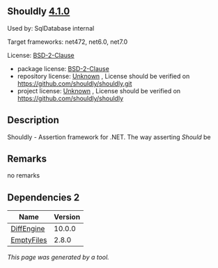 Shouldly [4.1.0](https://www.nuget.org/packages/Shouldly/4.1.0)
--------------------

Used by: SqlDatabase internal

Target frameworks: net472, net6.0, net7.0

License: [BSD-2-Clause](../../../../licenses/bsd-2-clause) 

- package license: [BSD-2-Clause](https://licenses.nuget.org/BSD-2-Clause) 
- repository license: [Unknown](https://github.com/shouldly/shouldly.git) , License should be verified on https://github.com/shouldly/shouldly.git
- project license: [Unknown](https://github.com/shouldly/shouldly) , License should be verified on https://github.com/shouldly/shouldly

Description
-----------
Shouldly - Assertion framework for .NET. The way asserting *Should* be

Remarks
-----------
no remarks


Dependencies 2
-----------

|Name|Version|
|----------|:----|
|[DiffEngine](../../../../packages/nuget.org/diffengine/10.0.0)|10.0.0|
|[EmptyFiles](../../../../packages/nuget.org/emptyfiles/2.8.0)|2.8.0|

*This page was generated by a tool.*